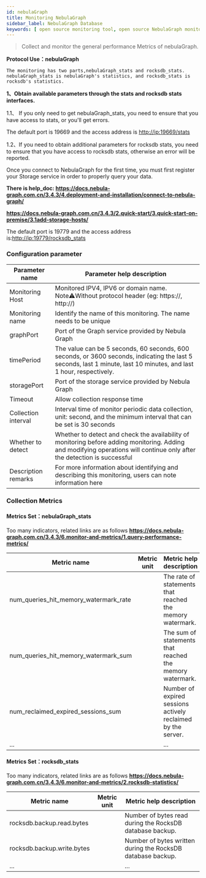 ```yaml
---
id: nebulaGraph
title: Monitoring NebulaGraph
sidebar_label: NebulaGraph Database
keywords: [ open source monitoring tool, open source NebulaGraph monitoring tool, monitoring NebulaGraph metrics ]
---
```


> Collect and monitor the general performance Metrics of nebulaGraph.

**Protocol Use：nebulaGraph**

```text
The monitoring has two parts,nebulaGraph_stats and rocksdb_stats.
nebulaGraph_stats is nebulaGraph's statistics, and rocksdb_stats is rocksdb's statistics.
```

**1、Obtain available parameters through the stats and rocksdb stats interfaces.**

1.1、 If you only need to get nebulaGraph_stats, you need to ensure that you have access to stats, or you'll get errors.

The default port is 19669 and the access address is <http://ip:19669/stats>

1.2、If you need to obtain additional parameters for rocksdb stats, you need to ensure that you have access to rocksdb
stats, otherwise an error will be reported.

Once you connect to NebulaGraph for the first time, you must first register your Storage service in order to properly
query your data.

**There is help_doc: <https://docs.nebula-graph.com.cn/3.4.3/4.deployment-and-installation/connect-to-nebula-graph/>**

**<https://docs.nebula-graph.com.cn/3.4.3/2.quick-start/3.quick-start-on-premise/3.1add-storage-hosts/>**

The default port is 19779 and the access address is:<http://ip:19779/rocksdb_stats>

### Configuration parameter

|   Parameter name    |                                                                        Parameter help description                                                                         |
|---------------------|---------------------------------------------------------------------------------------------------------------------------------------------------------------------------|
| Monitoring Host     | Monitored IPV4, IPV6 or domain name. Note⚠️Without protocol header (eg: https://, http://)                                                                                |
| Monitoring name     | Identify the name of this monitoring. The name needs to be unique                                                                                                         |
| graphPort           | Port of the Graph service provided by Nebula Graph                                                                                                                        |
| timePeriod          | The value can be 5 seconds, 60 seconds, 600 seconds, or 3600 seconds, indicating the last 5 seconds, last 1 minute, last 10 minutes, and last 1 hour, respectively.       |
| storagePort         | Port of the storage service provided by Nebula Graph                                                                                                                      |
| Timeout             | Allow collection response time                                                                                                                                            |
| Collection interval | Interval time of monitor periodic data collection, unit: second, and the minimum interval that can be set is 30 seconds                                                   |
| Whether to detect   | Whether to detect and check the availability of monitoring before adding monitoring. Adding and modifying operations will continue only after the detection is successful |
| Description remarks | For more information about identifying and describing this monitoring, users can note information here                                                                    |

### Collection Metrics

#### Metrics Set：nebulaGraph_stats

Too many indicators, related links are as follows
**<https://docs.nebula-graph.com.cn/3.4.3/6.monitor-and-metrics/1.query-performance-metrics/>**

|              Metric name              | Metric unit |                   Metric help description                    |
|---------------------------------------|-------------|--------------------------------------------------------------|
| num_queries_hit_memory_watermark_rate |             | The rate of statements that reached the memory watermark.    |
| num_queries_hit_memory_watermark_sum  |             | The sum of statements that reached the memory watermark.     |
| num_reclaimed_expired_sessions_sum    |             | Number of expired sessions actively reclaimed by the server. |
| ...                                   |             | ...                                                          |

#### Metrics Set：rocksdb_stats

Too many indicators, related links are as follows
**<https://docs.nebula-graph.com.cn/3.4.3/6.monitor-and-metrics/2.rocksdb-statistics/>**

|        Metric name         | Metric unit |                   Metric help description                   |
|----------------------------|-------------|-------------------------------------------------------------|
| rocksdb.backup.read.bytes  |             | Number of bytes read during the RocksDB database backup.    |
| rocksdb.backup.write.bytes |             | Number of bytes written during the RocksDB database backup. |
| ...                        |             | ...                                                         |
